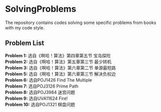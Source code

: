 # SolvingProblems
The repository contains codes solving some specific problems from books with my code style.  

## Problem List
**Problem 1:** 选自《啊哈！算法》第四章第五节 宝岛探险
<br>
**Problem 2:** 选自《啊哈！算法》第五章第三节 最少转机 
<br>
**Problem 3:** 选自《啊哈！算法》第六章第二节 单源最短路
<br>
**Problem 5:** 选自《啊哈！算法》第六章第三节 解决负权边
<br>
**Problem 6:** 选自POJ1426 Find The Multiple
<br>
**Problem 7:** 选自POJ3126 Prime Path
<br>
**Problem 8:** 选自POJ3984 迷宫问题
<br>
**Problem 9:** 选自UVA11624 Fire!
<br>
**Problem 10:** 选自POJ1321 棋盘问题
